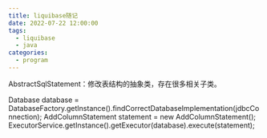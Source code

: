 ```yaml
---
title: liquibase随记
date: 2022-07-22 12:00:00
tags: 
  - liquibase
  - java
categories: 
  - program
---
```


AbstractSqlStatement：修改表结构的抽象类，存在很多相关子类。

 Database database = DatabaseFactory.getInstance().findCorrectDatabaseImplementation(jdbcConnection);
 AddColumnStatement statement = new AddColumnStatement();
 ExecutorService.getInstance().getExecutor(database).execute(statement);
